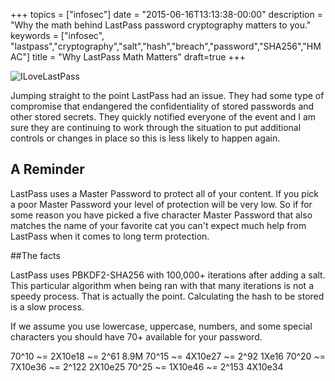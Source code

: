 +++
topics = ["infosec"]
date = "2015-06-16T13:13:38-00:00"
description = "Why the math behind LastPass password cryptography matters to you."
keywords = ["infosec", "lastpass","cryptography","salt","hash","breach","password","SHA256","HMAC"]
title = "Why LastPass Math Matters"
draft=true
+++


![ILoveLastPass](/images/i-love-lastpass.png)

Jumping straight to the point LastPass had an issue. They had some type of compromise that endangered the confidentiality of stored passwords and other stored secrets. They quickly notified everyone of the event and I am sure they are continuing to work through the situation to put additional controls or changes in place so this is less likely to happen again.

## A Reminder

LastPass uses a Master Password to protect all of your content. If you pick a poor Master Password your level of protection will be very low. So if for some reason you have picked a five character Master Password that also matches the name of your favorite cat you can't expect much help from LastPass when it comes to long term protection.

##The facts

LastPass uses PBKDF2-SHA256 with 100,000+ iterations after adding a salt. This particular algorithm when being ran with that many iterations is not a speedy process. That is actually the point. Calculating the hash to be stored is a slow process.

If we assume you use lowercase, uppercase, numbers, and some special characters you should have 70+ available for your password.

70^10 ~= 2X10e18 ~= 2^61 8.9M
70^15 ~= 4X10e27 ~= 2^92 1Xe16
70^20 ~= 7X10e36 ~= 2^122 2X10e25
70^25 ~= 1X10e46 ~= 2^153 4X10e34
